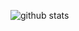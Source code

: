 ![github stats](https://github-readme-stats.vercel.app/api?username=kapibara824&count_private=true&theme=radical)
